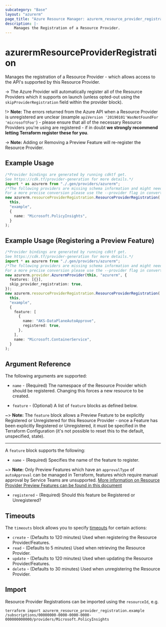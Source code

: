 ```yaml
---
subcategory: "Base"
layout: "azurerm"
page_title: "Azure Resource Manager: azurerm_resource_provider_registration"
description: |-
    Manages the Registration of a Resource Provider.
---
```


# azurermResourceProviderRegistration

Manages the registration of a Resource Provider - which allows access to the API's supported by this Resource Provider.

\-> The Azure Provider will automatically register all of the Resource Providers which it supports on launch (unless opted-out using the `skipProviderRegistration` field within the provider block).

!> **Note:** The errors returned from the Azure API when a Resource Provider is unregistered are unclear (example `apiVersion '20190101'WasNotFoundFor 'microsoftFoo'`) - please ensure that all of the necessary Resource Providers you're using are registered - if in doubt **we strongly recommend letting Terraform register these for you**.

\-> **Note:** Adding or Removing a Preview Feature will re-register the Resource Provider.

## Example Usage

```typescript
/*Provider bindings are generated by running cdktf get.
See https://cdk.tf/provider-generation for more details.*/
import * as azurerm from "./.gen/providers/azurerm";
/*The following providers are missing schema information and might need manual adjustments to synthesize correctly: azurerm.
For a more precise conversion please use the --provider flag in convert.*/
new azurerm.resourceProviderRegistration.ResourceProviderRegistration(
  this,
  "example",
  {
    name: "Microsoft.PolicyInsights",
  }
);

```

## Example Usage (Registering a Preview Feature)

```typescript
/*Provider bindings are generated by running cdktf get.
See https://cdk.tf/provider-generation for more details.*/
import * as azurerm from "./.gen/providers/azurerm";
/*The following providers are missing schema information and might need manual adjustments to synthesize correctly: azurerm.
For a more precise conversion please use the --provider flag in convert.*/
new azurerm.provider.AzurermProvider(this, "azurerm", {
  features: [{}],
  skip_provider_registration: true,
});
new azurerm.resourceProviderRegistration.ResourceProviderRegistration(
  this,
  "example",
  {
    feature: [
      {
        name: "AKS-DataPlaneAutoApprove",
        registered: true,
      },
    ],
    name: "Microsoft.ContainerService",
  }
);

```

## Argument Reference

The following arguments are supported:

*   `name` - (Required) The namespace of the Resource Provider which should be registered. Changing this forces a new resource to be created.

*   `feature` - (Optional) A list of `feature` blocks as defined below.

\~> **Note:** The `feature` block allows a Preview Feature to be explicitly Registered or Unregistered for this Resource Provider - once a Feature has been explicitly Registered or Unregistered, it must be specified in the Terraform Configuration (it's not possible to reset this to the default, unspecified, state).

***

A `feature` block supports the following:

* `name` - (Required) Specifies the name of the feature to register.

\~> **Note:** Only Preview Features which have an `approvalType` of `autoApproval` can be managed in Terraform, features which require manual approval by Service Teams are unsupported. [More information on Resource Provider Preview Features can be found in this document](https://docs.microsoft.com/rest/api/resources/features)

* `registered` - (Required) Should this feature be Registered or Unregistered?

## Timeouts

The `timeouts` block allows you to specify [timeouts](https://www.terraform.io/language/resources/syntax#operation-timeouts) for certain actions:

* `create` - (Defaults to 120 minutes) Used when registering the Resource Provider/Features.
* `read` - (Defaults to 5 minutes) Used when retrieving the Resource Provider.
* `update` - (Defaults to 120 minutes) Used when updating the Resource Provider/Features.
* `delete` - (Defaults to 30 minutes) Used when unregistering the Resource Provider.

## Import

Resource Provider Registrations can be imported using the `resourceId`, e.g.

```console
terraform import azurerm_resource_provider_registration.example /subscriptions/00000000-0000-0000-0000-000000000000/providers/Microsoft.PolicyInsights
```
